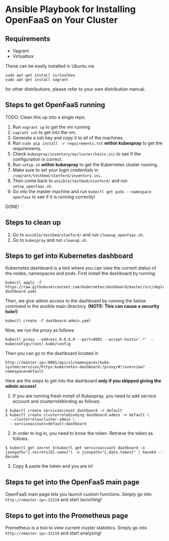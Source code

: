 # Ansible Playbook for Installing OpenFaaS on Your Cluster

## Requirements
* Vagrant
* Virtualbox

These can be easily installed in Ubuntu via
```
sudo apt-get install virtualbox
sudo apt-get install vagrant
```
for other distributions, please refer to your own distribution manual.

## Steps to get OpenFaaS running

TODO: Clean this up into a single repo.

1. Run `vagrant up` to get the vm running
2. `vagrant ssh` to get into the vm.
3. Generate a ssh key and copy it to all of the machines.
4. Run `sudo pip install -r requirements.txt` **within kubespray** to get the requirements.
5. Check `kubespray/inventory/mycluster/hosts.ini` to see if the configuration is correct.
6. Run `setup.sh` **within kubespray** to get the Kubernetes cluster running.
7. Make sure to set your login credentials in `/vagrant/testbed/stanford/inventory.ini`.
8. Then come back to `ansible/testbed/stanford/` and run `setup_openfaas.sh`.
9. Go into the master machine and run `kubectl get pods --namespace openfaas` to see if it is running correctly!

DONE!

## Steps to clean up

1. Go to `ansible/testbed/stanford/` and run `cleanup_openfaas.sh`. 
2. Go to `kubespray` and run `cleanup.sh`.

## Steps to get into Kubernetes dashboard
Kubernetes dashboard is a tool where you can view the current status of the nodes, namespaces and pods.
First install the dashboard by running
```
kubectl apply -f https://raw.githubusercontent.com/kubernetes/dashboard/master/src/deploy/recommended/kubernetes-dashboard.yaml
```
Then, we give admin access to the dashboard by running the below command in the ansible main directory. **(NOTE: This can cause a security hole!)**
```
kubectl create -f dashboard-admin.yaml
```
Now, we run the proxy as follows
```
kubectl proxy --address 0.0.0.0 --port=8001 --accept-hosts='.*' --kubeconfig=/root/.kube/config
```
Then you can go to the dashboard located in 
```
http://<master-ip>:8001/api/v1/namespaces/kube-system/services/https:kubernetes-dashboard:/proxy/#!/overview?namespace=default
```

Here are the steps to get into the dashboard **only if you skipped giving the admin access!**.

1. If you are running fresh install of Kubespray, you need to add service account and clusterrolebinding as follows.
  ```
  $ kubectl create serviceaccount dashboard -n default
  $ kubectl create clusterrolebinding dashboard-admin -n default \
    --clusterrole=cluster-admin \
    --serviceaccount=default:dashboard
  ```
2. In order to log in, you need to know the token. Retrieve the token as follows.
  ```
  $ kubectl get secret $(kubectl get serviceaccount dashboard -o jsonpath="{.secrets[0].name}") -o jsonpath="{.data.token}" | base64 --decode
  ```
3. Copy & paste the token and you are in!

## Steps to get into the OpenFaaS main page
OpenFaaS main page lets you launch custom functions. Simply go into `http://<master-ip>:31119` and start launching!

## Steps to get into the Prometheus page
Prometheus is a tool to view current cluster statistics. Simply go into `http://<master-ip>:31119` and start analyzing!
